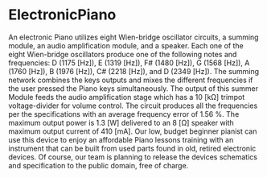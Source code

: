 # ElectronicPiano
An electronic Piano utilizes eight Wien-bridge oscillator circuits, a summing module, an audio amplification module, and a speaker. Each one of the eight Wien-bridge oscillators produce one of the following notes and frequencies: D (1175 [Hz]), E (1319 [Hz]), F# (1480 [Hz]), G (1568 [Hz]), A (1760 [Hz]), B (1976 [Hz]), C# (2218 [Hz]), and D (2349 [Hz]). The summing network combines the keys outputs and mixes the different frequencies if the user pressed the Piano keys simultaneously. The output of this summer Module feeds the audio amplification stage which has a 10 [kΩ] trimpot voltage-divider for volume control. The circuit produces all the frequencies per the specifications with an average frequency error of 1.56 %. The maximum output power is 1.3 [W] delivered to an 8 [Ω] speaker with maximum output current of 410 [mA]. Our low, budget beginner pianist can use this device to enjoy an affordable Piano lessons training with an instrument that can be built from used parts found in old, retired electronic devices. Of course, our team is planning to release the devices schematics and specification to the public domain, free of charge.
